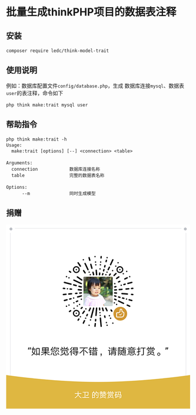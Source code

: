 # 批量生成thinkPHP项目的数据表注释

## 安装

`composer require ledc/think-model-trait`

## 使用说明

例如：数据库配置文件`config/database.php`，生成 数据库连接`mysql`、数据表`user`的表注释，命令如下

```shell
php think make:trait mysql user
```

## 帮助指令
```shell
php think make:trait -h
Usage:
  make:trait [options] [--] <connection> <table>

Arguments:
  connection            数据库连接名称
  table                 完整的数据表名称

Options:
      --m               同时生成模型
```

## 捐赠

![reward](reward.png)